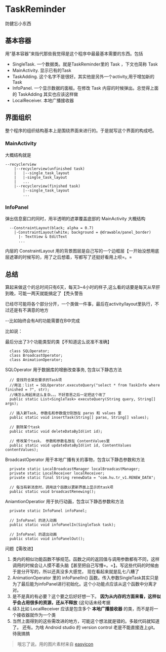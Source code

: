 # TaskReminder
防健忘小东西

## 基本容器
  
  用“基本容器”来指代那些我觉得是这个程序中最最基本需要的东西。包括
  * SingleTask. 一个数据类。就是TaskReminder里的 Task ，下文也简称 Task
  * MainActivity. 显示已有的Task
  * TaskAdding. 这个名字不是很好。其实他是另外一个activity,用于增加新的Task
  * InfoPanel. 一个显示数据的面板。在修改 Task 内容的时候弹出。总觉得上面的 TaskAdding 其实也应该这样做
  * LocalReceiver. 本地广播接收器

## 界面组织

  整个程序的组织结构基本上是围绕界面来进行的。于是就写这个界面的构成吧。
  
### MainActivity

大概结构就是
  ```
  --recyclerview
      |--recyclerview(unfinished task)
      |   |--single_task_layout
      |   |-single_task_layout
      |   ...
      |--recyclerview(finished task)
          |--single_task_layout
          ...
   ```
   
### InfoPanel

弹出信息窗口的同时，用半透明的遮罩覆盖底部的 MainActivity
大概结构
```
  --ConstraintLayout(black; alpha = 0.7)
    |-ConstraintLayout(white; background = @drawable/panel_border)
      |- TextView & EditText
      ...
```
内层的 ConstraintLayout 用的背景图层是自己写的一个边框层【一开始没想用底层遮罩的时候写的，用了之后想着，写都写了还挺好看用上呗=。=


## 总结
算起来做这个的总时间只有6天，每天3~4小时的样子,这么看的话要是每天从早肝到晚，可能一两天就能搞定了【秃头警告

已经尽可能将各个部分分开，一个类做一件事，最后在activity/layout里执行，不过还是有不满意的地方

--比如始终会有A的功能需要在B中完成

比如说：

最后分出了3个功能类型的类【不知道这么说准不准确】

```
  class SQLOperator;
  class BroadcastOperator;
  class AnimationOperator;
```

SQLOperator 用于数据库的增删改查事务, 包含以下静态方法
```
  // 查找符合某些要求的Task项
  //用法：list = SQLOperator.executeQuery("select * from TaskInfo where finished = ?", str);
  //咦怎么用起来这么复杂。。。不好意思之后一定把这个改了
  public static List<SingleTask> executeQuery(String query, String[] args);
  
  // 插入新Task, 参数名和参数值分别放在 paras 和 values 里
  public static void insertTask(String[] paras, String[] values);
  
  // 删除某个task
  public static void deleteDataById(int id);
  
  // 修改某个task， 参数和参数名放在 ContentValues里
  public static void updateDataById(int id, ContentValues contentValues);
```

BroadcastOperator 用于本地广播有关的事物，包含以下静态参数和方法
```
  private static LocalBroadcastManager localBroadcastManager;
  private static LocalReceiver localReceiver;
  private static final String renewData = "com.hu.tr_v1.RENEW_DATA";
  
  // 每当有新消息时，调用这个函数以更新界面上显示的task项
  public static void broadcastRenewing();
```

AniamtionOperatior 用于执行动画，包含以下静态参数和方法
```
  private static InfoPanel infoPanel;
  
  // InfoPanel 的进入动画
  public static void infoPanelIn(SingleTask task);
  
  // InfoPanel 的退出动画
  public static void infoPanelOut();
```

问题【需改进】
1. 类内的相似功能函数不够规范。函数之间的返回值与调用参数都有不同，这样调用的时候会让人摸不着头脑【甚至把自己写懵=。=】。写这些代码的时候由于是分开写的，所以还真没多大感觉，
现在看起来就是乱七八糟了
2. AnimationOperator 里的 infoPanelIn() 函数。传入参数SingleTask其实只是为了最后能为infoPanel进行初始化。这个小功能点应该从这个函数中分离才对。
3. 是不是真的有必要？这个要之后好好想一下。 **因为从内存的方面来看，这样似乎会占用很多的资源，还从不释放**  (这句话未经考据
4. 续3.比如 LocalReceiver 应该是包含多个 **本地广播接收器** 的类，而不是将一个接收器就作为一个类
5. 当然上面得到的这些需改进的地方，可能这个想法就是错的。多敲代码就知道了。
还有。为啥 Android studio 的 version control 老是不能直接连上git。待我搞搞

> 哦忘了说。用的图片素材来自 [easyicon](https://www.easyicon.net/)
